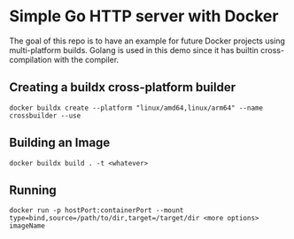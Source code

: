 # Simple Go HTTP server with Docker

The goal of this repo is to have an example for future Docker projects using multi-platform builds. Golang is used in this demo since it has builtin cross-compilation with the compiler.


## Creating a buildx cross-platform builder
```
docker buildx create --platform "linux/amd64,linux/arm64" --name crossbuilder --use
```

## Building an Image

```
docker buildx build . -t <whatever>
```

## Running

```
docker run -p hostPort:containerPort --mount type=bind,source=/path/to/dir,target=/target/dir <more options> imageName
```
